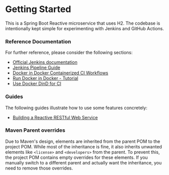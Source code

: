 # Getting Started

This is a Spring Boot Reactive microservice that uses H2. The codebase is intentionally kept simple for experimenting with Jenkins and GitHub Actions.

### Reference Documentation
For further reference, please consider the following sections:

* [Official Jenkins documentation](https://www.jenkins.io/doc/book/using/)
* [Jenkins Pipeline Guide](https://www.jenkins.io/doc/tutorials/#pipeline)
* [Docker in Docker Containerized CI Workflows](https://www.docker.com/resources/docker-in-docker-containerized-ci-workflows-dockercon-2023/)
* [Run Docker in Docker - Tutorial](https://devopscube.com/run-docker-in-docker/)
* [Use Docker DinD for CI](https://labex.io/tutorials/docker-how-to-use-docker-in-docker-for-efficient-container-workflows-398421)

### Guides
The following guides illustrate how to use some features concretely:

* [Building a Reactive RESTful Web Service](https://spring.io/guides/gs/reactive-rest-service/)

### Maven Parent overrides

Due to Maven's design, elements are inherited from the parent POM to the project POM.
While most of the inheritance is fine, it also inherits unwanted elements like `<license>` and `<developers>` from the parent.
To prevent this, the project POM contains empty overrides for these elements.
If you manually switch to a different parent and actually want the inheritance, you need to remove those overrides.

